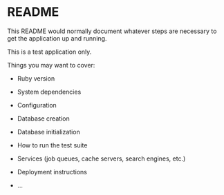 # README

This README would normally document whatever steps are necessary to get the
application up and running.

This is a test application only.

Things you may want to cover:

* Ruby version

* System dependencies

* Configuration

* Database creation

* Database initialization

* How to run the test suite

* Services (job queues, cache servers, search engines, etc.)

* Deployment instructions

* ...
